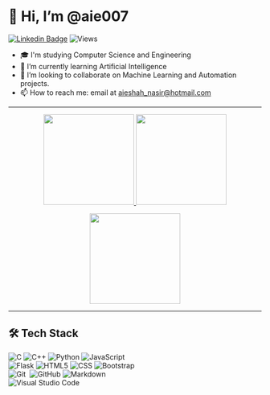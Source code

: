 # 👋 Hi, I’m @aie007
[![Linkedin Badge](https://img.shields.io/badge/-Linkedin-0077B5?style=square&logo=Linkedin&logoColor=white)](https://www.linkedin.com/in/aieshah-nasir-906a94207/) ![Views](https://komarev.com/ghpvc/?username=aie007)

- 🎓 I'm studying Computer Science and Engineering
- 🌱 I’m currently learning Artificial Intelligence
- 💞️ I’m looking to collaborate on Machine Learning and Automation projects.
- 📫 How to reach me: email at aieshah_nasir@hotmail.com

***

<p align="center">
<a href="https://github.com/aie007">
  <img height="180em" src="https://github-readme-stats-eight-theta.vercel.app/api?username=aie007&show_icons=true&theme=algolia&include_all_commits=true&count_private=true"/>
  <img height="180em" src="https://github-readme-stats-eight-theta.vercel.app/api/top-langs/?username=aie007&layout=compact&langs_count=8&theme=algolia"/>
</a>
</p>
<p align="center">
  <img height="180em" src="https://github-readme-streak-stats.herokuapp.com/?user=aie007&theme=dark"/>
</p>


***

## 🛠 Tech Stack

![C](https://img.shields.io/badge/-C-05122A?style=flat&logo=C&logoColor=A8B9CC)
![C++](https://img.shields.io/badge/-C++-333333?style=flat&logo=C%2B%2B&logoColor=00599C)
![Python](https://img.shields.io/badge/-Python-333333?style=flat&logo=python)
![JavaScript](https://img.shields.io/badge/-JavaScript-333333?style=flat&logo=javascript)\
![Flask](https://img.shields.io/badge/-Flask-05122A?style=flat&logo=flask)
![HTML5](https://img.shields.io/badge/-HTML_5-333333?style=flat&logo=HTML5)
![CSS](https://img.shields.io/badge/-CSS_3-333333?style=flat&logo=CSS3&logoColor=1572B6)
![Bootstrap](https://img.shields.io/badge/-Bootstrap-333333?style=flat&logo=bootstrap&logoColor=563D7C)\
![Git](https://img.shields.io/badge/-Git-05122A?style=flat&logo=git)&nbsp;
![GitHub](https://img.shields.io/badge/-GitHub-05122A?style=flat&logo=github)
![Markdown](https://img.shields.io/badge/-Markdown-05122A?style=flat&logo=markdown)\
![Visual Studio Code](https://img.shields.io/badge/-Visual%20Studio%20Code-05122A?style=flat&logo=visual-studio-code&logoColor=007ACC)
